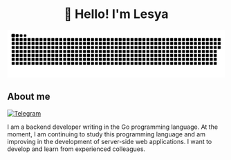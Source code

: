 <h1 align="center">👋 Hello! I'm Lesya </h1>

<p align="center">
 <img width="600" src="assets/github-snake.svg" alt="snake"/>
</p>

## About me

[![Telegram](https://img.shields.io/badge/-Telegram-2CA5E0?style=flat&logo=telegram&logoColor=white)](https://t.me/lesienchik)

I am a backend developer writing in the Go programming language.
At the moment, I am continuing to study this programming language and am improving in the development of server-side web applications. I want to develop and learn from experienced colleagues.

